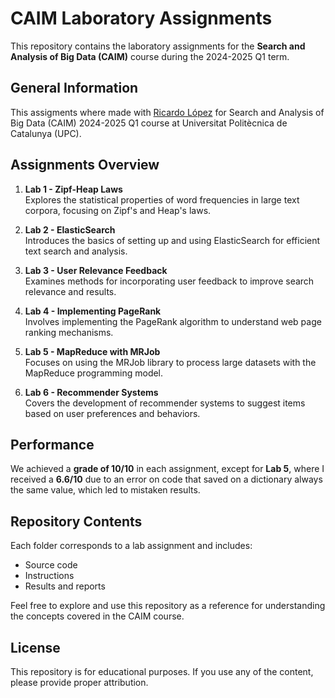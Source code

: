 # CAIM Laboratory Assignments

This repository contains the laboratory assignments for the **Search and Analysis of Big Data (CAIM)** course during the 2024-2025 Q1 term.

## General Information

This assigments where made with [Ricardo López](https://github.com/RLPUPC) for Search and Analysis of Big Data (CAIM) 2024-2025 Q1 course at Universitat Politècnica de Catalunya (UPC).

## Assignments Overview

1. **Lab 1 - Zipf-Heap Laws**  
   Explores the statistical properties of word frequencies in large text corpora, focusing on Zipf's and Heap's laws.

2. **Lab 2 - ElasticSearch**  
   Introduces the basics of setting up and using ElasticSearch for efficient text search and analysis.

3. **Lab 3 - User Relevance Feedback**  
   Examines methods for incorporating user feedback to improve search relevance and results.

4. **Lab 4 - Implementing PageRank**  
   Involves implementing the PageRank algorithm to understand web page ranking mechanisms.

5. **Lab 5 - MapReduce with MRJob**  
   Focuses on using the MRJob library to process large datasets with the MapReduce programming model.

6. **Lab 6 - Recommender Systems**  
   Covers the development of recommender systems to suggest items based on user preferences and behaviors.

## Performance

We achieved a **grade of 10/10** in each assignment, except for **Lab 5**, where I received a **6.6/10** due to an error on code that saved on a dictionary always the same value, which led to mistaken results.

## Repository Contents

Each folder corresponds to a lab assignment and includes:
- Source code
- Instructions
- Results and reports

Feel free to explore and use this repository as a reference for understanding the concepts covered in the CAIM course.

## License

This repository is for educational purposes. If you use any of the content, please provide proper attribution.
